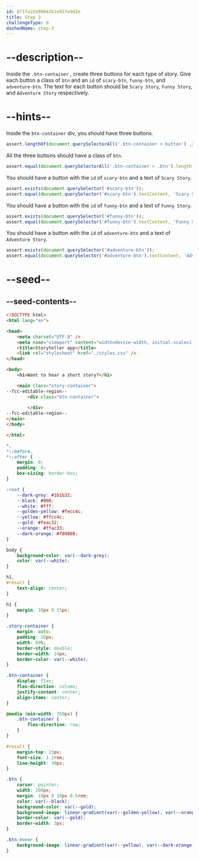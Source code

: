 ```yaml
---
id: 671fa22e99042b1e91fe9d2e
title: Step 3
challengeType: 0
dashedName: step-3
---
```


# --description--

Inside the `.btn-container` , create three buttons for each type of story. Give each button a class of `btn` and an `id` of `scary-btn`, `funny-btn`, and `adventure-btn`. The text for each button should be `Scary Story`, `Funny Story`, and `Adventure Story` respectively.

# --hints--

Inside the `btn-container` div, you should have three buttons.

```js
assert.lengthOf(document.querySelectorAll('.btn-container > button') ,3);
```

All the three buttons should have a class of `btn`.

```js
assert.equal(document.querySelectorAll('.btn-container > .btn').length, 3);
```

You should have a button with the `id` of `scary-btn` and a text of `Scary Story`.

```js
assert.exists(document.querySelector('#scary-btn'));
assert.equal(document.querySelector('#scary-btn').textContent, 'Scary Story');
```

You should have a button with the `id` of `funny-btn` and a text of `Funny Story`.

```js
assert.exists(document.querySelector('#funny-btn'));
assert.equal(document.querySelector('#funny-btn').textContent, 'Funny Story');
```

You should have a button with the `id` of `adventure-btn` and a text of `Adventure Story`.

```js
assert.exists(document.querySelector('#adventure-btn'));
assert.equal(document.querySelector('#adventure-btn').textContent, 'Adventure Story');
```

# --seed--

## --seed-contents--

```html
<!DOCTYPE html>
<html lang="en">

<head>
    <meta charset="UTF-8" />
    <meta name="viewport" content="width=device-width, initial-scale=1.0" />
    <title>Storyteller app</title>
    <link rel="stylesheet" href="./styles.css" />
</head>

<body>
    <h1>Want to hear a short story?</h1>

    <main class="story-container">
--fcc-editable-region--
        <div class="btn-container">
                
        </div>
--fcc-editable-region--
</main>
</body>

</html>
```

```css
*,
*::before,
*::after {
    margin: 0;
    padding: 0;
    box-sizing: border-box;
}

:root {
    --dark-grey: #1b1b32;
    --black: #000;
    --white: #fff;
    --golden-yellow: #fecc4c;
    --yellow: #ffcc4c;
    --gold: #feac32;
    --orange: #ffac33;
    --dark-orange: #f89808;
}

body {
    background-color: var(--dark-grey);
    color: var(--white);
}

h1,
#result {
    text-align: center;
}

h1 {
    margin: 10px 0 15px;
}

.story-container {
    margin: auto;
    padding: 10px;
    width: 80%;
    border-style: double;
    border-width: 14px;
    border-color: var(--white);
}

.btn-container {
    display: flex;
    flex-direction: column;
    justify-content: center;
    align-items: center;
}

@media (min-width: 760px) {
    .btn-container {
        flex-direction: row;
    }
}

#result {
    margin-top: 15px;
    font-size: 1.2rem;
    line-height: 30px;
}

.btn {
    cursor: pointer;
    width: 200px;
    margin: 10px 0 10px 0.5rem;
    color: var(--black);
    background-color: var(--gold);
    background-image: linear-gradient(var(--golden-yellow), var(--orange));
    border-color: var(--gold);
    border-width: 3px;
}

.btn:hover {
    background-image: linear-gradient(var(--yellow), var(--dark-orange));
}
```
